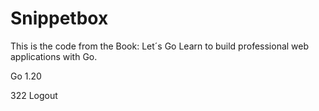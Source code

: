 # Snippetbox

This is the code from the Book: Let´s Go Learn to build professional web applications with Go.

Go 1.20 

322 Logout
